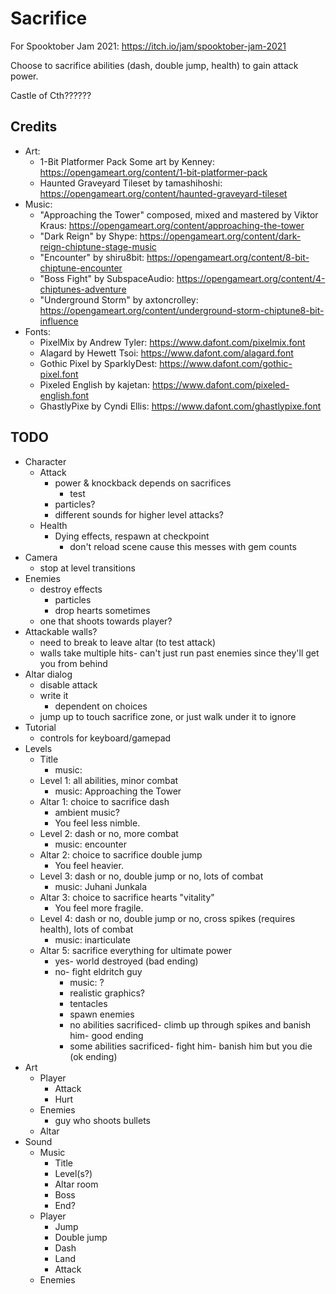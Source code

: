 # Sacrifice

For Spooktober Jam 2021: https://itch.io/jam/spooktober-jam-2021

Choose to sacrifice abilities (dash, double jump, health) to gain attack power.

Castle of Cth??????

## Credits

- Art:
	- 1-Bit Platformer Pack Some art by Kenney: https://opengameart.org/content/1-bit-platformer-pack
	- Haunted Graveyard Tileset by tamashihoshi: https://opengameart.org/content/haunted-graveyard-tileset
- Music:
	- "Approaching the Tower" composed, mixed and mastered by Viktor Kraus: https://opengameart.org/content/approaching-the-tower
	- "Dark Reign" by Shype: https://opengameart.org/content/dark-reign-chiptune-stage-music
	- "Encounter" by shiru8bit: https://opengameart.org/content/8-bit-chiptune-encounter
	- "Boss Fight" by SubspaceAudio: https://opengameart.org/content/4-chiptunes-adventure
	- "Underground Storm" by axtoncrolley: https://opengameart.org/content/underground-storm-chiptune8-bit-influence
- Fonts:
	- PixelMix by Andrew Tyler: https://www.dafont.com/pixelmix.font
	- Alagard by Hewett Tsoi: https://www.dafont.com/alagard.font
	- Gothic Pixel by SparklyDest: https://www.dafont.com/gothic-pixel.font
	- Pixeled English by kajetan: https://www.dafont.com/pixeled-english.font
	- GhastlyPixe by Cyndi Ellis: https://www.dafont.com/ghastlypixe.font

## TODO

- Character
	- Attack
		- power & knockback depends on sacrifices
			- test
		- particles?
		- different sounds for higher level attacks?
	- Health
		- Dying effects, respawn at checkpoint
			- don't reload scene cause this messes with gem counts
- Camera
	- stop at level transitions
- Enemies
	- destroy effects
		- particles
		- drop hearts sometimes
	- one that shoots towards player?
- Attackable walls?
	- need to break to leave altar (to test attack)
	- walls take multiple hits- can't just run past enemies since they'll get you from behind
- Altar dialog
	- disable attack
	- write it
		- dependent on choices
	- jump up to touch sacrifice zone, or just walk under it to ignore
- Tutorial
	- controls for keyboard/gamepad
- Levels
	- Title
		- music: 
	- Level 1: all abilities, minor combat
		- music: Approaching the Tower
	- Altar 1: choice to sacrifice dash
		- ambient music?
		- You feel less nimble.
	- Level 2: dash or no, more combat
		- music: encounter
	- Altar 2: choice to sacrifice double jump
		- You feel heavier.
	- Level 3: dash or no, double jump or no, lots of combat
		- music: Juhani Junkala
	- Altar 3: choice to sacrifice hearts "vitality"
		- You feel more fragile.
	- Level 4: dash or no, double jump or no, cross spikes (requires health), lots of combat
		- music: inarticulate
	- Altar 5: sacrifice everything for ultimate power
		- yes- world destroyed (bad ending)
		- no- fight eldritch guy
			- music: ?
			- realistic graphics?
			- tentacles
			- spawn enemies
			- no abilities sacrificed- climb up through spikes and banish him- good ending
			- some abilities sacrificed- fight him- banish him but you die (ok ending)
- Art
	- Player
		- Attack
		- Hurt
	- Enemies
		- guy who shoots bullets
	- Altar
- Sound
	- Music
		- Title
		- Level(s?)
		- Altar room
		- Boss
		- End?
	- Player
		- Jump
		- Double jump
		- Dash
		- Land
		- Attack
	- Enemies